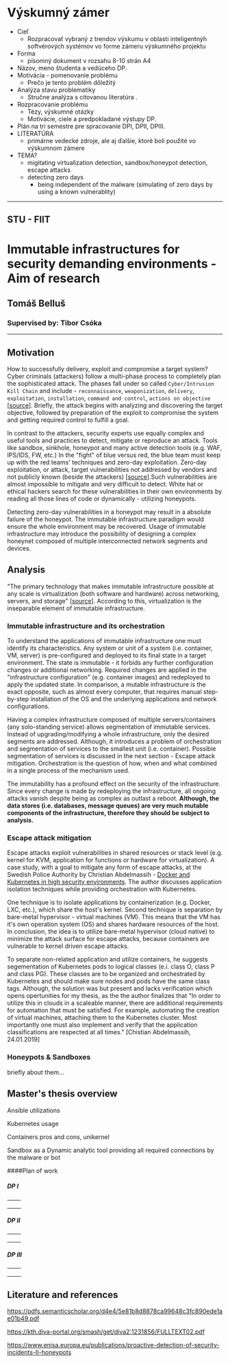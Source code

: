# Výskumný zámer

- Cieľ
    - Rozpracovať vybraný z trendov výskumu v oblasti inteligentnýh softvérových systémov vo forme zámeru výskumného projektu
- Forma
    - písomný dokument v rozsahu 8-10 strán A4
- Názov, meno študenta a vedúceho DP.
- Motivácia - pomenovanie problému
    - Prečo je tento problém dôležitý
- Analýza stavu problematiky
    - Stručne analýza s citovanou literatúra .
- Rozpracovanie problému
    - Tézy, výskumné otázky
    - Motivácie, ciele a predpokladané výstupy DP.
- Plán na tri semestre pre spracovanie DPI, DPII, DPIII.
- LITERATÚRA
    - primárne vedecké zdroje, ale aj ďalšie, ktoré boli použité vo výskumnom zámere
- TEMA?
    - migitating virtualization detection, sandbox/honeypot detection, escape attacks
    - detecting zero days
        - being independent of the malware (simulating of zero days by using a known vulnerablity)

------

## STU - FIIT

# Immutable infrastructures for security demanding environments - Aim of research

## Tomáš Belluš

### Supervised by: Tibor Csóka

------

## Motivation

How to successfully delivery, exploit and compromise a target system? Cyber criminals (attackers) follow a multi-phase process to completely plan the sophisticated attack. The phases fall under so called `Cyber/Intrusion Kill Chain` and include - `reconnaissance`, `weaponization`, `delivery`, `exploitation`,  `installation`, `command and control`, `actions on objective` [[source](https://maritime-executive.com/blog/the-seven-phases-of-a-cyber-attack)].  Briefly, the attack begins with analyzing and discovering the target objective, followed by preparation of the exploit to compromise the system and getting required control to fulfill a goal.

In contrast to the attackers, security experts use equally complex and useful tools and practices to detect, mitigate or reproduce an attack. Tools like sandbox, sinkhole, honeypot and many active detection tools (e.g. WAF, IPS/IDS, FW, etc.) In the "fight" of blue versus red, the blue team must keep up with the red teams'  techniques and zero-day exploitation. Zero-day exploitation, or attack, target vulnerabilities not addressed by vendors and not publicly known (beside the attackers) [[source]()].Such vulnerabilities are almost impossible to mitigate and very difficult to detect. White hat or ethical hackers search for these vulnerabilities in their own environments by reading all those lines of code or dynamically - utilizing honeypots.

Detecting zero-day vulnerabilities in a honeypot may result in a absolute failure of the honeypot. The immutable infrastructure paradigm would ensure the whole environment may be recovered. Usage of immutable infrastructure may introduce the possibility of designing a complex honeynet composed of multiple interconnected network segments and devices.

## Analysis

"The primary technology that makes immutable infrastructure possible at any scale is virtualization (both software and hardware) across networking, servers, and storage" [[source](https://www.sumologic.com/insight/mutable-immutable-infrastructure/)]. According to this, virtualization is the inseparable element of immutable infrastructure.

### Immutable infrastructure and its orchestration

To understand the applications of immutable infrastructure one must identify its characteristics. Any system or unit of a system (i.e. container, VM, server) is pre-configured and deployed to its final state in a target environment. The state is immutable - it forbids any further configuration changes or additional networking. Required changes are applied in the "infrastructure configuration" (e.g. container images) and redeployed to apply the updated state. In comparison, a mutable infrastructure is the exact opposite, such as almost every computer, that requires manual step-by-step installation of the OS and the underlying applications and network configurations.

Having a complex infrastructure composed of multiple servers/containers (any solo-standing service) allows segmentation of immutable services. Instead of upgrading/modifying a whole infrastructure, only the desired segments are addressed. Although, it introduces a problem of orchestration and segmentation of services to the smallest unit (i.e. container). Possible segmentation of services is discussed in the next section - Escape attack mitigation. Orchestration is the question of how, when and what combined in a single process of the mechanism used.

The immutability has a profound effect on the security of the infrastructure. Since every change is made by redeploying the infrastructure, all ongoing attacks vanish despite being as complex as outlast a reboot. **Although, the data stores (i.e. databases, message queues) are very much mutable components of the infrastructure, therefore they should be subject to analysis.**

### Escape attack mitigation

Escape attacks exploit vulnerabilities in shared resources or stack level (e.g. kernel for KVM, application for functions or hardware for virtualization). A case study, with a goal to mitigate any form of escape attacks, at the Swedish Police Authority by Christian Abdelmassih -  [Docker and Kubernetes in high security environments](https://medium.com/@chrismessiah/docker-and-kubernetes-in-high-security-environments-d851645e8b99). The author discusses application isolation techniques while providing orchestration with Kubernetes.

One technique is to isolate applications by containerization (e.g. Docker, LXC, etc.), which share the host's kernel. Second technique is separation by bare-metal hypervisor - virtual machines (VM). This means that the VM has it's own operation system (OS) and shares hardware resources of the host. In conclusion, the idea is to utilize bare-metal hypervisor (cloud native) to minimize the attack surface for escape attacks, because containers are vulnerable to kernel driven escape attacks.

To separate non-related application and utilize containers, he suggests segementation of Kubernetes pods to logical classes (e.i. class O, class P and class PG). These classes are to be organized and orchestrated by Kubernetes and should make sure nodes and pods have the same class tags. Although, the solution was but present and lacks verification which opens opertunities for my thesis, as the the author finalizes that "In order to utilize this in clouds in a scaleable manner, there are additional requirements for automation that must be satisfied. For example, automating the creation of virtual machines, attaching them to the Kubernetes cluster. Most importantly one must also implement and verify that the application classifications are respected at all times." [Chistian Abdelmassih, 24.01.2019]

### Honeypots & Sandboxes

briefly about them...

## Master's thesis overview



Ansible utilizations

Kubernetes usage

Containers pros and cons, unikernel

Sandbox as a Dynamic analytic tool providing all required connections by the malware or bot

####Plan of work

##### DP I

|      |      |
| ---- | ---- |
|      |      |
|      |      |
|      |      |

##### DP II

|      |      |
| ---- | ---- |
|      |      |
|      |      |
|      |      |

##### DP III

|      |      |
| ---- | ---- |
|      |      |
|      |      |
|      |      |



## Literature and references

https://pdfs.semanticscholar.org/d4e4/5e81b8d8878ca99648c3fc890ede1ae01b49.pdf

https://kth.diva-portal.org/smash/get/diva2:1231856/FULLTEXT02.pdf

https://www.enisa.europa.eu/publications/proactive-detection-of-security-incidents-II-honeypots



